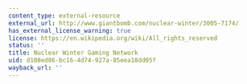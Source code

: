 ```yaml
---
content_type: external-resource
external_url: http://www.giantbomb.com/nuclear-winter/3005-7174/
has_external_license_warning: true
license: https://en.wikipedia.org/wiki/All_rights_reserved
status: ''
title: Nuclear Winter Gaming Network
uid: d108ed86-bc16-4d74-927a-85eea18dd05f
wayback_url: ''
---
```


